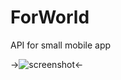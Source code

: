 # ForWorld
API for small mobile app

->![screenshot](http://ilian6806.telerik-students.org/resources/for_world.jpg)<-
